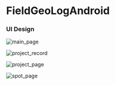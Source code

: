 # FieldGeoLogAndroid

### UI Design

![main_page](https://user-images.githubusercontent.com/74577693/201000400-30e7b962-1f2e-44f5-9dc0-598cc680a990.jpeg)

![project_record](https://user-images.githubusercontent.com/74577693/201000408-e18b2a3c-8790-41d1-9a1f-e375b49fdab4.jpeg)

![project_page](https://user-images.githubusercontent.com/74577693/201000403-98061a05-97ad-4f3d-84a7-3c6e45d1ad61.jpeg)

![spot_page](https://user-images.githubusercontent.com/74577693/201000411-ee1b6ab1-294b-4cc3-bf59-a1a13fdee92a.jpeg)
